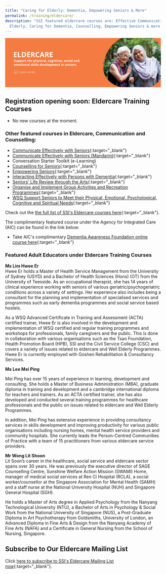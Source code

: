 ```yaml
---
title: "Caring for Elderly: Dementia, Empowering Seniors & More"
permalink: /training/eldercare/
description: "SSI featured eldercare courses are: Effective Communication with
  Elderly, Caring for Dementia, Counselling, Empowering Seniors & more."
---
```

![Social Service Institute (SSI) Singapore - Caring and communicating with dementia and senior persons courses](/images/eldercare-banner.png)

## Registration opening soon: Eldercare Training Courses

- No new courses at the moment.

### **Other featured courses in Eldercare, Communication and Counselling:**
-   [Communicate Effectively with Seniors](https://iltms.ssi.gov.sg/registration/#/Course?coursecode=SECH6016){:target="_blank"}   
-   [Communicate Effectively with Seniors (Mandarin)](https://iltms.ssi.gov.sg/registration/#/Course?coursecode=SECH5525){:target="_blank"}   
-   Conversation Starter Toolkit (e-Learning)
-   [Counselling for Seniors](https://iltms.ssi.gov.sg/registration/#/Course?coursecode=SECH5958){:target="_blank"}   
-   [Empowering Seniors](https://iltms.ssi.gov.sg/registration/#/Course?coursecode=SELC433){:target="_blank"}
-  [Interacting Effectively with Persons with Dementia](https://iltms.ssi.gov.sg/registration/#/Course?coursecode=SELC429){:target="_blank"}
-   [Seniors’ Life Review through the Arts](https://iltms.ssi.gov.sg/registration/#/Course?coursecode=SELC219){:target="_blank"}
-   [Organise and Implement Group Activities and Recreation Programmes](https://iltms.ssi.gov.sg/registration/#/Course?coursecode=SECH5813){:target="_blank"}   
-   [WSQ Support Seniors to Meet their Physical, Emotional, Psychological, Cognitive and Spiritual Needs](https://iltms.ssi.gov.sg/registration/#/Course?coursecode=SECH5848){:target="_blank"}   


Check out the [the full list of SSI's Eldercare courses here](https://iltms.ssi.gov.sg/registration/#/Course){:target="_blank"}.

The complimentary featured course under the Agency for Integrated Care (AIC) can be found in the link below:

-   Take AIC's complimentary [Dementia Awareness Foundation online course here](https://ccmhdcomms.github.io/dementiaawareness20/){:target="_blank"}


### Featured Adult Educators under Eldercare Training Courses
**Ms Lim Hwee Er**   
Hwee Er holds a Master of Health Service Management from the University of Sydney (USYD) and a Bachelor of Health Sciences (Hons) (OT) from the University of Teesside. As an occupational therapist, she has 14 years of clinical experience working with seniors of various geriatric/psychogeriatric conditions across a variety of settings. Her experience also includes being a consultant for the planning and implementation of specialised services and programmes such as early dementia programmes and social service based hostels.

As a WSQ Advanced Certificate in Training and Assessment (ACTA) certified trainer, Hwee Er is also involved in the development and implementation of WSQ certified and regular training programmes and workshops for professionals, family caregivers and the public. This is done in collaboration with various organisations such as the Tsao Foundation, Health Promotion Board (HPB), SSI and the Civil Service College (CSC) and covers a variety of issues related to eldercare and Well Elderly Programmes. Hwee Er is currently employed with Goshen Rehabilitation &amp; Consultancy Services.

**Ms Lee Mei Ping**   

Mei Ping has over 15 years of experience in learning, development and consulting. She holds a Master of Business Administration (MBA), graduate diploma in training and development and a cambridge international diploma for teachers and trainers. As an ACTA certified trainer, she has also developed and conducted several training programmes for healthcare professionals and the public on issues related to eldercare and Well Elderly Programmes.

In addition, Mei Ping has extensive experience in providing consultancy services in skills development and improving productivity for various public organisations including nursing homes, mental health service providers and community hospitals. She currently leads the Person-Centred Communities of Practice with a team of 15 practitioners from various eldercare service providers.

**Mr Wong Lit Shoon**   
Lit Soon’s career in the healthcare, social service and eldercare sector spans over 30 years. He was previously the executive director of SAGE Counselling Centre, Sunshine Welfare Action Mission (SWAMI) Home, manager of medical social services at Ren Ci Hospital (RCLA), a social worker/counsellor at the Singapore Association for Mental Health (SAMH) and a staff nurse at the National University Hospital (NUH) and Singapore General Hospital (SGH).

He holds a Master of Arts degree in Applied Psychology from the Nanyang Technological University (NTU), a Bachelor of Arts in Psychology &amp; Social Work from the National University of Singapore (NUS), a Post-Graduate Diploma in Art Psychotherapy from Goldsmiths, University of London, an Advanced Diploma in Fine Arts &amp; Design from the Nanyang Academy of Fine Arts (NAFA) and a Certificate in General Nursing from the School of Nursing, Singapore.

## Subscribe to Our Eldercare Mailing List   
Click [here to subscribe to SSI's Eldercare Mailing List now](https://form.gov.sg/#!/62062a0f8cb95c001235e55d){:target="_blank"}.